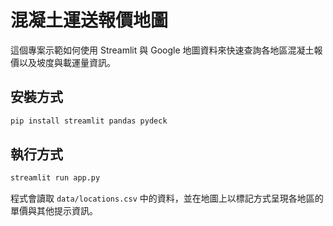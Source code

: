 # 混凝土運送報價地圖

這個專案示範如何使用 Streamlit 與 Google 地圖資料來快速查詢各地區混凝土報價以及坡度與載運量資訊。

## 安裝方式

```bash
pip install streamlit pandas pydeck
```

## 執行方式

```bash
streamlit run app.py
```

程式會讀取 `data/locations.csv` 中的資料，並在地圖上以標記方式呈現各地區的單價與其他提示資訊。
